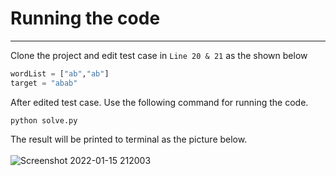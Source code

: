 # Running the code
___

Clone the project and edit test case in `Line 20 & 21` as the shown below 

```python
wordList = ["ab","ab"]
target = "abab"
```

After edited test case. Use the following command for running the code.

```shell
python solve.py
```

The result will be printed to terminal as the picture below.\
\
![Screenshot 2022-01-15 212003](https://user-images.githubusercontent.com/52927525/149624969-33155578-1f0a-46ba-aa7f-c4dcf29b10fc.png)